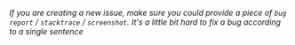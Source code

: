 *If you are creating a new issue, make sure you could provide a piece of `bug report` / `stacktrace` / `screenshot`.*
*It's a little bit hard to fix a bug according to a single sentence*